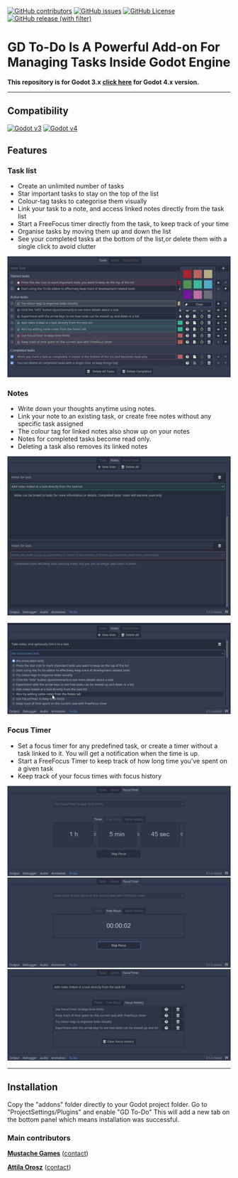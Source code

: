 [![GitHub contributors](https://img.shields.io/github/contributors/attilaoroszdev/GD_To-Do_3x)](https://github.com/attilaoroszdev/GD_To-Do_3x/graphs/contributors)
[![GitHub issues](https://img.shields.io/github/issues/attilaoroszdev/GD_To-Do_3x)](https://github.com/attilaoroszdev/GD_To-Do_3x/issues)
[![GitHub License](https://img.shields.io/github/license/attilaoroszdev/GD_To-Do_3x)](https://github.com/attilaoroszdev/GD_To-Do_3x/blob/main/LICENSE)
[![GitHub release (with filter)](https://img.shields.io/github/v/release/attilaoroszdev/GD_To-Do_3x)](https://github.com/attilaoroszdev/GD_To-Do_3x/releases)

# GD To-Do Is A Powerful Add-on For Managing Tasks Inside Godot Engine

**This repository is for Godot 3.x [click here](https://github.com/attilaoroszdev/GD_To-Do_4x) for Godot 4.x version.**

---

## Compatibility

[![Godot v3](https://img.shields.io/badge/Godot-v3-%23478cbf?logo=godot-engine&logoColor=white)](https://godotengine.org/download/3.x/)
[![Godot v4](https://img.shields.io/badge/Godot-v4-%23478cbf?logo=godot-engine&logoColor=white)](https://godotengine.org/download/4.x/)

## Features

### Task list

- Create an unlimited number of tasks
- Star important tasks to stay on the top of the list
- Colour-tag tasks to categorise them visually
- Link your task to a note, and access linked notes directly from the task list
- Start a FreeFocus timer directly from the task, to keep track of your time
- Organise tasks by moving them up and down the list
- See your completed tasks at the bottom of the list,or delete them with a single click to avoid clutter

![Task list](https://github.com/attilaoroszdev/GD_To-Do_3x/blob/main/Screenshots/tasks.png)

### Notes

- Write down your thoughts anytime using notes.
- Link your note to an existing task, or create free notes without any specific task assigned
- The colour tag for linked notes also show up on your notes
- Notes for completed tasks become read only.
- Deleting a task also removes its linked notes

![Notes](https://github.com/attilaoroszdev/GD_To-Do_3x/blob/main/Screenshots/notes.png)

![Add new note](https://github.com/attilaoroszdev/GD_To-Do_3x/blob/main/Screenshots/new_note.png)

### Focus Timer

- Set a focus timer for any predefined task, or create a timer without a task linked to it. You will get a notification when the time is up.
- Start a FreeFocus Timer to keep track of how long time you’ve spent on a given task
- Keep track of your focus times with focus history

![Focus timer](https://github.com/attilaoroszdev/GD_To-Do_3x/blob/main/Screenshots/focus_timer.png)
![Free focus](https://github.com/attilaoroszdev/GD_To-Do_3x/blob/main/Screenshots/free_focus.png)
![Focus history](https://github.com/attilaoroszdev/GD_To-Do_3x/blob/main/Screenshots/focus_history.png)

---

## Installation

Copy the "addons" folder directly to your Godot project folder.
Go to "ProjectSettings/Plugins" and enable "GD To-Do"
This will add a new tab on the bottom panel which means installation was successful.

<!-- MARKDOWN LINKS & IMAGES -->

<!-- https://www.markdownguide.org/basic-syntax/#reference-style-links -->

### Main contributors

[**Mustache Games**](https://github.com/Mustache-Games) ([contact](mailto:))

[**Attila Orosz**](https://github.com/attilaoroszdev) ([contact](mailto:attila.orosz.dev@gmail.com.com))